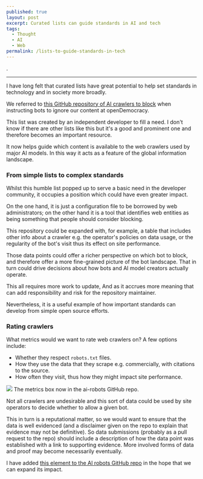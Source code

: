 ```yaml
---
published: true
layout: post
excerpt: Curated lists can guide standards in AI and tech
tags:
  - Thought
  - AI
  - Web
permalink: /lists-to-guide-standards-in-tech
---
```


<p class="grad-back">.</p>

<hr/>

 I have long felt that curated lists have great potential to help set standards in technology and in society more broadly.

 We referred to [this GitHub repository of AI crawlers to block](https://github.com/ai-robots-txt/ai.robots.txt) when instructing bots to ignore our content at openDemocracy.

 This list was created by an independent developer to fill a need. I don't know if there are other lists like this but it's a good and prominent one and therefore becomes an important resource.

 It now helps guide which content is available to the web crawlers used by major AI models. In this way it acts as a feature of the global information landscape.

### From simple lists to complex standards

 Whilst this humble list popped up to serve a basic need in the developer community, it occupies a position which could have even greater impact. 
 
 On the one hand, it is just a configuration file to be borrowed by web administrators; on the other hand it is a tool that identifies web entities as being something that people should consider blocking.

 This repository could be expanded with, for example, a table that includes other info about a crawler e.g. the operator's policies on data usage, or the regularity of the bot's visit thus its effect on site performance. 

 Those data points could offer a richer perspective on which bot to block, and therefore offer a more fine-grained picture of the bot landscape. That in turn could drive decisions about how bots and AI model creators actually operate.

 This all requires more work to update, And as it accrues more meaning that can add responsibility and risk for the repository maintainer.

 Nevertheless, it is a useful example of how important standards can develop from simple open source efforts.

### Rating crawlers

What metrics would we want to rate web crawlers on? A few options include:

- Whether they respect `robots.txt` files.
- How they use the data that they scrape e.g. commercially, with citations to the source.
- How often they visit, thus how they might impact site performance.

<div class="image-full"><img src="/images/ai-bots-metrics.png" class="image-right">
	The metrics box now in the ai-robots GitHub repo.
</div>

Not all crawlers are undesirable and this sort of data could be used by site operators to decide whether to allow a given bot.

This in turn is a reputational matter, so we would want to ensure that the data is well evidenced (and a disclaimer given on the repo to explain that evidence may not be definitive). So data submissions (probably as a pull request to the repo) should include a description of how the data point was established with a link to supporting evidence. More involved forms of data and proof may become necessarily eventually.

I have added [this element to the AI robots GitHub repo](https://github.com/ai-robots-txt/ai.robots.txt/blob/main/table-of-bot-metrics.md) in the hope that we can expand its impact.


